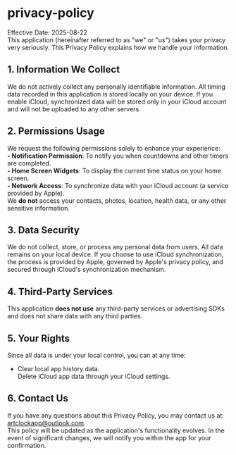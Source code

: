# privacy-policy
Effective Date: 2025-08-22<br>
This application (hereinafter referred to as "we" or "us") takes your privacy very seriously. This Privacy Policy explains how we handle your information.
## 1. Information We Collect
We do not actively collect any personally identifiable information. All timing data recorded in this application is stored locally on your device. If you enable iCloud, synchronized data will be stored only in your iCloud account and will not be uploaded to any other servers.
## 2. Permissions Usage
We request the following permissions solely to enhance your experience:<br>
**- Notification Permission**: To notify you when countdowns and other timers are completed.<br>
**- Home Screen Widgets**: To display the current time status on your home screen.<br>
**- Network Access**: To synchronize data with your iCloud account (a service provided by Apple).<br>
We **do not** access your contacts, photos, location, health data, or any other sensitive information.
## 3. Data Security
We do not collect, store, or process any personal data from users. All data remains on your local device. If you choose to use iCloud synchronization, the process is provided by Apple, governed by Apple's privacy policy, and secured through iCloud's synchronization mechanism.
## 4. Third-Party Services
This application **does not use** any third-party services or advertising SDKs and does not share data with any third parties.
## 5. Your Rights
Since all data is under your local control, you can at any time:<br>
- Clear local app history data.<br>
Delete iCloud app data through your iCloud settings.
## 6. Contact Us
If you have any questions about this Privacy Policy, you may contact us at: artclockapp@outlook.com.<br>
This policy will be updated as the application's functionality evolves. In the event of significant changes, we will notify you within the app for your confirmation.
